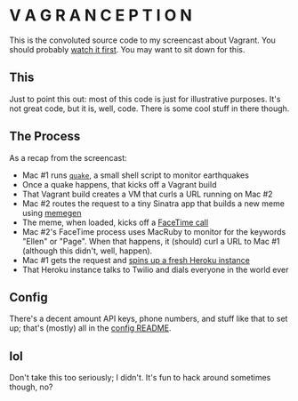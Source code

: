 # V A G R A N C E P T I O N

This is the convoluted source code to my screencast about Vagrant. You should
probably [watch it first][screencast]. You may want to sit down for this.

## This

Just to point this out: most of this code is just for illustrative purposes.
It's not great code, but it is, well, code. There is some cool stuff in there
though.

## The Process

As a recap from the screencast:

- Mac #1 runs [`quake`][quake], a small shell script to monitor earthquakes
- Once a quake happens, that kicks off a Vagrant build
- That Vagrant build creates a VM that curls a URL running on Mac #2
- Mac #2 routes the request to a tiny Sinatra app that builds a new meme using
  [memegen][memegen]
- The meme, when loaded, kicks off a [FaceTime call][facetime]
- Mac #2's FaceTime process uses MacRuby to monitor for the keywords "Ellen" or
  "Page". When that happens, it (should) curl a URL to Mac #1 (although this
  didn't, well, happen).
- Mac #1 gets the request and [spins up a fresh Heroku instance][heroku]
- That Heroku instance talks to Twilio and dials everyone in the world ever

## Config

There's a decent amount API keys, phone numbers, and stuff like that to set up;
that's (mostly) all in the [config README][readme].

## lol

Don't take this too seriously; I didn't. It's fun to hack around sometimes
though, no?

[screencast]: http://zachholman.com
[quake]: https://github.com/holman/vagranception/blob/master/1-earthquake/quake
[vagrant]: https://github.com/holman/vagranception/tree/master/2-vagrant
[meme]: https://github.com/holman/vagranception/blob/master/3-meme/meme.rb
[memegen]: https://github.com/cmdrkeene/memegen
[facetime]: https://github.com/holman/vagranception/tree/master/4-facetime
[heroku]: https://github.com/holman/vagranception/blob/master/5-twilio/heroku-spawn
[readme]: https://github.com/holman/vagranception/tree/master/config
